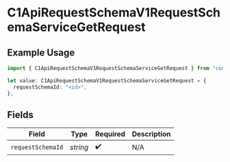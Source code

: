 # C1ApiRequestSchemaV1RequestSchemaServiceGetRequest

## Example Usage

```typescript
import { C1ApiRequestSchemaV1RequestSchemaServiceGetRequest } from "conductorone-sdk-typescript/sdk/models/operations";

let value: C1ApiRequestSchemaV1RequestSchemaServiceGetRequest = {
  requestSchemaId: "<id>",
};
```

## Fields

| Field              | Type               | Required           | Description        |
| ------------------ | ------------------ | ------------------ | ------------------ |
| `requestSchemaId`  | *string*           | :heavy_check_mark: | N/A                |